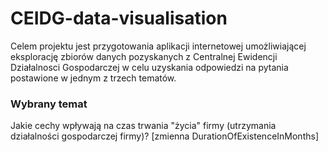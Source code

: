 # CEIDG-data-visualisation
Celem projektu jest przygotowania aplikacji internetowej umożliwiającej eksplorację zbiorów danych pozyskanych z Centralnej Ewidencji Działalnosci Gospodarczej w celu uzyskania odpowiedzi na pytania postawione w jednym z trzech tematów. 
### Wybrany temat
Jakie cechy wpływają na czas trwania "życia" firmy (utrzymania działalności gospodarczej firmy)? [zmienna DurationOfExistenceInMonths]

